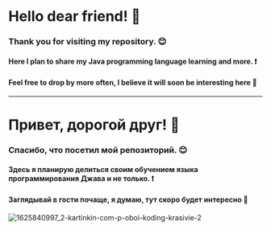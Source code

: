 # **Hello dear friend!** :wave:
### Thank you for visiting my repository. :blush:
#### Here I plan to share my Java programming language learning and more. :exclamation:
#### Feel free to drop by more often, I believe it will soon be interesting here :wolf:
____________________________________________________________________________________
# Привет, дорогой друг! :wave:
### Спасибо, что посетил мой репозиторий. :blush:
#### Здесь я планирую делиться своим обучением языка программирования Джава и не только. :exclamation:
#### Заглядывай в гости почаще, я думаю, тут скоро будет интересно :wolf:

![1625840997_2-kartinkin-com-p-oboi-koding-krasivie-2](https://github.com/mannaro/trivium1984-gmail.com/assets/818808/ffe33442-389e-439f-9440-8c5bfc2b0942)
